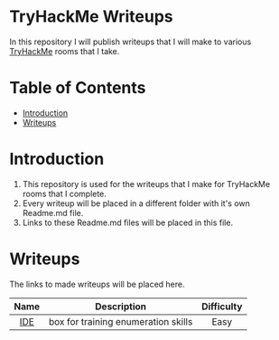 # TryHackMe Writeups
In this repository I will publish writeups that I will make to various [TryHackMe](https://tryhackme.com/) rooms that I take.

Table of Contents
=================
* [Introduction](#Introduction)
* [Writeups]()

# Introduction

1. This repository is used for the writeups that I make for TryHackMe rooms that I complete.
2. Every writeup will be placed in a different folder with it's own Readme.md file.
3. Links to these Readme.md files will be placed in this file.

# Writeups

The links to made writeups will be placed here.

|							Name							  |				Description			   | Difficulty |
|:-----------------------------------------------------------:|:----------------------------------:|:----------:|
|[IDE](IDE/d03363f06940a799d223f193a2ee6c12db9e597d/README.md)| box for training enumeration skills|	Easy	|
